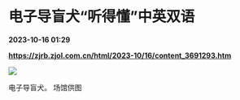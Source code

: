 # 电子导盲犬“听得懂”中英双语

**2023-10-16 01:29**

**https://zjrb.zjol.com.cn/html/2023-10/16/content_3691293.htm**

![](https://zjrb.zjol.com.cn/images/2023-10/16/zjrb2023101600003v01b007.jpg)

电子导盲犬。 场馆供图